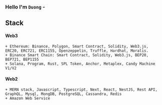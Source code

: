 ### Hello I'm `Duong` - 

## Stack 

#### Web3
    + Ethereum: Binance, Polygon, Smart Contract, Solidity, Web3.js, ERC20, ERC721, ERC1155, Openzeppelin, Truffle, Hardhat, Moralis.
    + Binance Smart Chain: Smart Contract, Solidity, Web3.js, BEP20, BEP721, BEP1155
    + Solana, Program, Rust, SPL Token, Anchor, Metaplex, Candy Machine V1/V2

#### Web2
    + MERN stack, Javascript, Typescript, Next, React, NestJS, Rest API, GraphQL, Mysql, MongDB, PostgreSQL, Cassandra, Redis
    + Amazon Web Service
